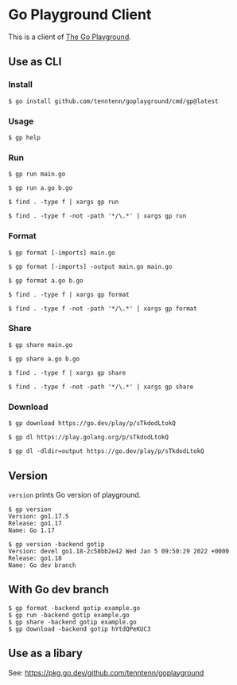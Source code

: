 # Go Playground Client

This is a client of [The Go Playground](https://go.dev/play).

## Use as CLI

### Install

```
$ go install github.com/tenntenn/goplayground/cmd/gp@latest
```

### Usage

```
$ gp help
```

### Run

```
$ gp run main.go
```

```
$ gp run a.go b.go
```

```
$ find . -type f | xargs gp run
```

```
$ find . -type f -not -path '*/\.*' | xargs gp run
```

### Format

```
$ gp format [-imports] main.go
```

```
$ gp format [-imports] -output main.go main.go
```

```
$ gp format a.go b.go
```

```
$ find . -type f | xargs gp format
```

```
$ find . -type f -not -path '*/\.*' | xargs gp format
```

### Share

```
$ gp share main.go
```

```
$ gp share a.go b.go
```

```
$ find . -type f | xargs gp share
```

```
$ find . -type f -not -path '*/\.*' | xargs gp share
```

### Download

```
$ gp download https://go.dev/play/p/sTkdodLtokQ
```

```
$ gp dl https://play.golang.org/p/sTkdodLtokQ
```

```
$ gp dl -dldir=output https://go.dev/play/p/sTkdodLtokQ
```

## Version

`version` prints Go version of playground.

```
$ gp version
Version: go1.17.5
Release: go1.17
Name: Go 1.17
```

```
$ gp version -backend gotip
Version: devel go1.18-2c58bb2e42 Wed Jan 5 09:50:29 2022 +0000
Release: go1.18
Name: Go dev branch
```

## With Go dev branch

```
$ gp format -backend gotip example.go
$ gp run -backend gotip example.go
$ gp share -backend gotip example.go
$ gp download -backend gotip hYtdQPeKUC3
```

## Use as a libary

See: https://pkg.go.dev/github.com/tenntenn/goplayground
